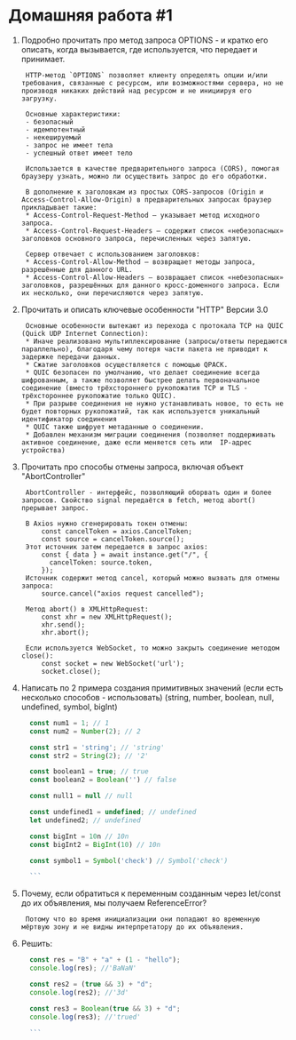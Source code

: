# Домашняя работа #1

1. Подробно прочитать про метод запроса OPTIONS - и кратко его описать, когда вызывается, где используется, что передает и принимает.

        HTTP-метод `OPTIONS` позволяет клиенту определять опции и/или требования, связанные с ресурсом, или возможностями сервера, но не производя никаких действий над ресурсом и не инициируя его загрузку.

        Основные характеристики:
        - безопасный
        - идемпотентный
        - некешируемый
        - запрос не имеет тела
        - успешный ответ имеет тело

        Использается в качестве предварительного запроса (CORS), помогая браузеру узнать, можно ли осуществить запрос до его обработки.

        В дополнение к заголовкам из простых CORS-запросов (Origin и Access-Control-Allow-Origin) в предварительных запросах браузер прикладывает такие: 
        * Access-Control-Request-Method — указывает метод исходного запроса.
        * Access-Control-Request-Headers — содержит список «небезопасных» заголовков основного запроса, перечисленных через запятую.

        Cервер отвечает с использованием заголовков:
        * Access-Control-Allow-Method — возвращает методы запроса, разрешённые для данного URL.
        * Access-Control-Allow-Headers — возвращает список «небезопасных» заголовков, разрешённых для данного кросс-доменного запроса. Если их несколько, они перечисляются через запятую.

2. Прочитать и описать ключевые особенности "HTTP" Версии 3.0

        Основные особенности вытекают из перехода с протокала TCP на QUIC (Quick UDP Internet Connection):
        * Иначе реализовано мультиплексирование (запросы/ответы передаются параллельно), благодаря чему потеря части пакета не приводит к задержке передачи данных.
        * Сжатие заголовков осуществляется с помощью QPACK.
        * QUIC безопасен по умолчанию, что делает соединение всегда шифрованным, а также позволяет быстрее делать первоначальное соединение (вместо трёхстороннего рукопожатия TCP и TLS - трёхстороннее рукопожатие только QUIC).
        * При разрыве соединения не нужно устанавливать новое, то есть не будет повторных рукопожатий, так как используется уникальный идентификатор соединения
        * QUIC также шифрует метаданные о соединении.
        * Добавлен механизм миграции соединения (позволяет поддерживать активное соединение, даже если меняется сеть или  IP-адрес устройства)

3. Прочитать про способы отмены запроса, включая объект "AbortController"

        AbortController - интерфейс, позволяющий оборвать один и более запросов. Свойство signal передаётся в fetch, метод abort() прерывает запрос.

        В Axios нужно сгенерировать токен отмены:
            const cancelToken = axios.CancelToken;
            const source = cancelToken.source();
        Этот источник затем передается в запрос axios:
            const { data } = await instance.get("/", {
              cancelToken: source.token,
            });
        Источник содержит метод cancel, который можно вызвать для отмены запроса:
            source.cancel("axios request cancelled");

        Метод abort() в XMLHttpRequest:
            const xhr = new XMLHttpRequest();
            xhr.send();
            xhr.abort();

        Если используется WebSocket, то можно закрыть соединение методом close():
            const socket = new WebSocket('url');
            socket.close();

4. Написать по 2 примера создания примитивных значений (если есть несколько способов - использовать) (string, number, boolean, null, undefined, symbol, bigInt)

      ```javascript
        const num1 = 1; // 1
        const num2 = Number(2); // 2

        const str1 = 'string'; // 'string'
        const str2 = String(2); // '2'

        const boolean1 = true; // true
        const boolean2 = Boolean('') // false

        const null1 = null // null

        const undefined1 = undefined; // undefined
        let undefined2; // undefined

        const bigInt = 10n // 10n
        const bigInt2 = BigInt(10) // 10n

        const symbol1 = Symbol('check') // Symbol('check')

        ```

5. Почему, если обратиться к переменным созданным через let/const до их объявления, мы получаем ReferenceError?

        Потому что во время инициализации они попадают во временную мёртвую зону и не видны интерпретатору до их объявления.

6. Решить:

      ```javascript
        const res = "B" + "a" + (1 - "hello");
        console.log(res); //'BaNaN'

        const res2 = (true && 3) + "d";
        console.log(res2); //'3d'

        const res3 = Boolean(true && 3) + "d";
        console.log(res3); //'trued'

        ```
